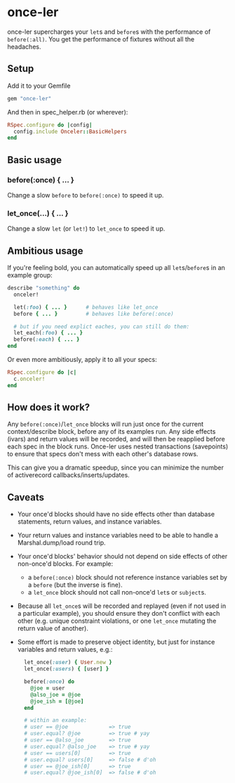 # once-ler

once-ler supercharges your `let`s and `before`s with the performance
of `before(:all)`. You get the performance of fixtures without all the
headaches.

## Setup

Add it to your Gemfile

```ruby
gem "once-ler"
```

And then in spec_helper.rb (or wherever):

```ruby
RSpec.configure do |config|
  config.include Onceler::BasicHelpers
end
```

## Basic usage

### before(:once) { ... }

Change a slow `before` to `before(:once)` to speed it up.

### let_once(...) { ... }

Change a slow `let` (or `let!`) to `let_once` to speed it up.

## Ambitious usage

If you're feeling bold, you can automatically speed up all
`let`s/`before`s in an example group:

```ruby
describe "something" do
  onceler!

  let(:foo) { ... }      # behaves like let_once
  before { ... }         # behaves like before(:once)

  # but if you need explict eaches, you can still do them:
  let_each(:foo) { ... }
  before(:each) { ... }
end
```

Or even more ambitiously, apply it to all your specs:

```ruby
RSpec.configure do |c|
  c.onceler!
end
```

## How does it work?

Any `before(:once)`/`let_once` blocks will run just once for the current
context/describe block, before any of its examples run. Any side effects
(ivars) and return values will be recorded, and will then be reapplied
before each spec in the block runs. Once-ler uses nested transactions
(savepoints) to ensure that specs don't mess with each other's database
rows.

This can give you a dramatic speedup, since you can minimize the number
of activerecord callbacks/inserts/updates.

## Caveats

* Your once'd blocks should have no side effects other than database
  statements, return values, and instance variables.
* Your return values and instance variables need to be able to handle a
  Marshal.dump/load round trip.
* Your once'd blocks' behavior should not depend on side effects of other
  non-once'd blocks. For example:
  * a `before(:once)` block should not reference instance variables set by a
    `before` (but the inverse is fine).
  * a `let_once` block should not call non-once'd `let`s or `subject`s.
* Because all `let_once`s will be recorded and replayed (even if not used
  in a particular example), you should ensure they don't conflict with
  each other (e.g. unique constraint violations, or one `let_once`
  mutating the return value of another).
* Some effort is made to preserve object identity, but just for instance
  variables and return values, e.g.:

  ```ruby
    let_once(:user) { User.new }
    let_once(:users) { [user] }

    before(:once) do
      @joe = user
      @also_joe = @joe
      @joe_ish = [@joe]
    end

    # within an example:
    # user == @joe             => true
    # user.equal? @joe         => true # yay
    # user == @also_joe        => true
    # user.equal? @also_joe    => true # yay
    # user == users[0]         => true
    # user.equal? users[0]     => false # d'oh
    # user == @joe_ish[0]      => true
    # user.equal? @joe_ish[0]  => false # d'oh
  ```

